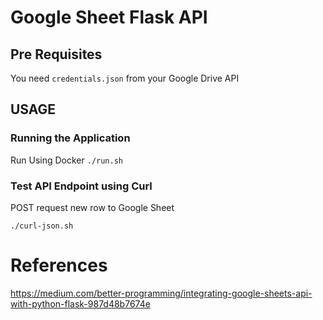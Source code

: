 # Google Sheet Flask API

## Pre Requisites 

You need `credentials.json` from your Google Drive API

## USAGE

### Running the Application

Run Using Docker 
`./run.sh`

### Test API Endpoint using Curl

POST request new row to Google Sheet

`./curl-json.sh`

# References
https://medium.com/better-programming/integrating-google-sheets-api-with-python-flask-987d48b7674e